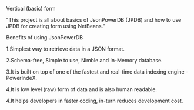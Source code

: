 
Vertical (basic) form

"This project is all about basics of JsonPowerDB (JPDB) and how to use JPDB for creating form using NetBeans."

Benefits of using JsonPowerDB

1.Simplest way to retrieve data in a JSON format.

2.Schema-free, Simple to use, Nimble and In-Memory database.

3.It is built on top of one of the fastest and real-time data indexing engine - PowerIndeX.

4.It is low level (raw) form of data and is also human readable.

4.It helps developers in faster coding, in-turn reduces development cost.



